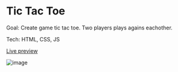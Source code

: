 # Tic Tac Toe

Goal: Create game tic tac toe. Two players plays agains eachother.

Tech: HTML, CSS, JS

[Live preview](https://miha-f.github.io/the-odin-project-monorepo/tic_tac_toe)

![image](https://github.com/user-attachments/assets/d047e7ee-857d-47e5-9a46-145bb7dbe61d)
